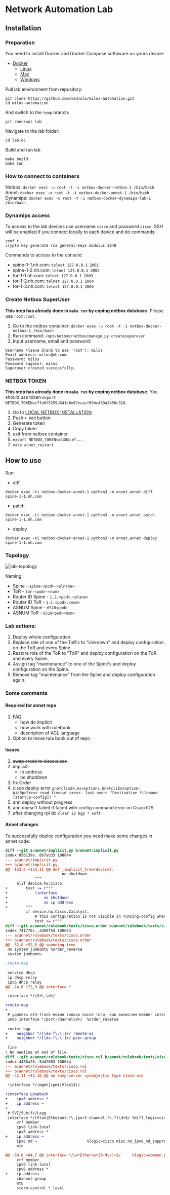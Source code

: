 # Network Automation Lab

## Installation

### Preparation

You need to install Docker and Docker Compose softaware on yours device:

- [Docker](https://docs.docker.com/engine/install/)
  - [Linux](https://docs.docker.com/desktop/install/linux/)
  - [Mac](https://docs.docker.com/desktop/install/mac-install/)
  - [Windows](https://docs.docker.com/desktop/install/windows-install/)

Pull lab environment from repository:

```
git clone https://github.com/vadvolo/milos-automation.git
cd milos-automation
```

And switch to the `temp` branch:

```
git checkout lab
```

Navigate to the lab folder:

```
cd lab-dc
```

Build and run lab

```
make build
make run
```

### How to connect to containers

Netbox: `docker exec -u root -t -i netbox-docker-netbox-1 /bin/bash`  
Annet: `docker exec -u root -t -i netbox-docker-annet-1 /bin/bash`  
Dynamips: `docker exec -u root -t -i netbox-docker-dynamips-lab-1 /bin/bash`

### Dynamips access

To access to the lab devices use username `cisco` and password `cisco`.
SSH will be enabled if you connect locally to each device and do commands:
```cisco
conf t
crypto key generate rsa general-keys modulus 2048
```

Commands to access to the console:
- spine-1-1.nh.com: `telnet 127.0.0.1 2001`
- spine-1-2.nh.com: `telnet 127.0.0.1 2002`
- tor-1-1.nh.com: `telnet 127.0.0.1 2003`
- tor-1-2.nh.com: `telnet 127.0.0.1 2004`
- tor-1-3.nh.com: `telnet 127.0.0.1 2005`

### Create Netbox SuperUser

**This step has already done in `make run` by coping netbox database.** Please use `root:root`.

1. Go to the netbox container: `docker exec -u root -t -i netbox-docker-netbox-1 /bin/bash`
2. Run command: `/opt/netbox/netbox/manage.py createsuperuser`
3. Input username, email and password:

```
Username (leave blank to use 'root'): milos
Email address: milos@nh.com
Password: milos
Password (again): milos
Superuser created successfully.
```

### NETBOX TOKEN

**This step has already done in `make run` by coping netbox database.** You should use token `export NETBOX_TOKEN=c7fe6f5259a541e6e67ecacf094c439a2450c318`.  

1. Go to [LOCAL NETBOX INSTALLATION](http://localhost:8000/users/tokens/)
2. Push `+ Add` button
3. Generate token
4. Copy token
5. exit from netbox container
6. `export NETBOX_TOKEN=a630dcef...`
7. `make annet_restart`

## How to use

Run:

- diff

```
docker exec -ti netbox-docker-annet-1 python3 -m annet.annet diff spine-1-1.nh.com
```

- patch

```
docker exec -ti netbox-docker-annet-1 python3 -m annet.annet patch spine-1-1.nh.com
```

- deploy

```
docker exec -ti netbox-docker-annet-1 python3 -m annet.annet deploy spine-1-1.nh.com
```

### Topology

![lab-topology](nh2024-lab.png "Title")

Naming:
- Spine - `spine-<pod>-<plnane>`
- ToR - `tor-<pod>-<num>`
- Router ID Spine - `1.2.<pod>.<plane>`
- Router ID ToR - `1.1.<pod>.<num>`
- ASNUM Spine - `6520<pod>`
- ASNUM ToR - `6510<pod><num>`

### Lab actions:
1. Deploy whole configuration.
2. Replace role of one of the ToR's to "Unknown" and deploy configuration on the ToR and every Spine.
3. Restore role of the ToR to "ToR" and deploy configuration on the ToR and every Spine.
4. Assign tag "maintenance" to one of the Spine's and deploy configuration on the Spine.
5. Remove tag "maintenance" from the Spine and deploy configuration again.

### Some comments

#### Required for annet repo
1. FAQ
   - how do implicit
   - how work with rulebook
   - description of ACL language
2. Option to move rule book out of repo

#### Issues
1. ~~swap creds to cisco:cisco~~
2. implicit:
   - ip address
   - no shutdown
3. fix Order
4. cisco deploy error `gnetclisdk.exceptions.GnetcliException: AioRpcError read timeout error. last seen: "Destination filename [startup-config]? "`
5. ann deploy without progress
6. ann doesn't failed if faced with config command error on Cisco IOS
7. after changing rpl do `clear ip bgp * soft`

#### Annet changes

To successfully deploy configuration you need make some changes in annet code:
```diff
diff --git a/annet/implicit.py b/annet/implicit.py
index 850139a..8b7ab33 100644
--- a/annet/implicit.py
+++ b/annet/implicit.py
@@ -133,6 +133,11 @@ def _implicit_tree(device):
                         no shutdown
             """
     elif device.hw.Cisco:
+        text += r"""
+            !interface
+                no shutdown
+                no ip address
+        """
         if device.hw.Cisco.Catalyst:
             # this configuration is not visible in running-config when enabled
             text += r"""
diff --git a/annet/rulebook/texts/cisco.order b/annet/rulebook/texts/cisco.order
index 741770c..3d09f54 100644
--- a/annet/rulebook/texts/cisco.order
+++ b/annet/rulebook/texts/cisco.order
@@ -52,8 +52,6 @@ spanning-tree
 no system jumbomtu %order_reverse
 system jumbomtu

-route-map
-
 service dhcp
 ip dhcp relay
 ipv6 dhcp relay
@@ -74,6 +72,8 @@ interface *

 interface */\S+\.\d+/

+route-map
+
 # удалять eth-trunk можно только после того, как вычистим member interfaces
 undo interface */port-channel\d+/  %order_reverse
 
 router bgp
+    neighbor */[\da-f\.\:]+/ remote-as
+    neighbor */[\da-f\.\:]+/ peer-group
 
 line
\ No newline at end of file
diff --git a/annet/rulebook/texts/cisco.rul b/annet/rulebook/texts/cisco.rul
index 4486a28..5dd2683 100644
--- a/annet/rulebook/texts/cisco.rul
+++ b/annet/rulebook/texts/cisco.rul
@@ -42,11 +42,16 @@ no snmp-server sysobjectid type stack-oid

 !interface */(mgmt|ipmi|Vlan1$)/

+interface Loopback
+    ipv6 address *
+    ip address ~
+
 # SVI/Subifs/Lagg
 interface */(Vlan|Ethernet.*\.|port-channel.*\.?)\d+$/ %diff_logic=cisco.iface.diff
     vrf member
     ipv6 link-local
     ipv6 address *
+    ip address ~
     ipv6 nd ~                      %logic=cisco.misc.no_ipv6_nd_suppress_ra
     mtu

@@ -59,6 +64,7 @@ interface */\w*Ethernet[0-9\/]+$/     %logic=common.permanent %diff_logic=cisco.
     vrf member
     ipv6 link-local
     ipv6 address *
+    ip address ~
     channel-group
     mtu
     storm-control * level
```
